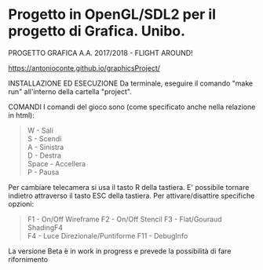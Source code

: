 # Progetto in OpenGL/SDL2 per il progetto di Grafica. Unibo.
PROGETTO GRAFICA A.A. 2017/2018 - FLIGHT AROUND!

https://antonioconte.github.io/graphicsProject/

INSTALLAZIONE ED ESECUZIONE
Da terminale, eseguire il comando "make run" all'interno della cartella "project".

COMANDI
I comandi del gioco sono (come specificato anche nella relazione in html):
>W           - Sali                         
S           - Scendi                        
A           - Sinistra                      
D           - Destra                        
Space       - Accellera                    
P           - Pausa

Per cambiare telecamera si usa il tasto R della tastiera. 
E' possibile tornare indietro attraverso il tasto ESC della tastiera.
Per attivare/disattire specifiche opzioni:
 
> F1          - On/Off Wireframe
F2          - On/Off Stencil
F3          - Flat/Gouraud ShadingF4     
F4          - Luce Direzionale/Puntiforme 
F11         - DebugInfo

La versione Beta è in work in progress e prevede la possibilità di fare rifornimento 

